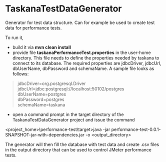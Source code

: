 # TaskanaTestDataGenerator
Generator for test data structure. Can for example be used to create test data for performance tests.

To run it,
- build it via **mvn clean install**
- provide file **taskanaPerformanceTest.properties** in the user-home directory. This file needs to define the properties needed by taskana to connect to its database. The required properties are jdbcDriver, jdbcUrl, dbUserName, dbPassword and schemaName. A sample file looks as follows:

>jdbcDriver=org.postgresql.Driver\
>jdbcUrl=jdbc:postgresql://localhost:50102/postgres\
>dbUserName=postgres\
>dbPassword=postgres\
>schemaName=taskana

- open a command prompt in the target directory of the TaskanaTestDataGenerator project and issue the command 

<project_home>\\performance-test\\target>java -jar performance-test-0.0.1-SNAPSHOT-jar-with-dependencies.jar -o <output_directory>

The generator will then fill the database with test data and create .csv files in the output directory that can be used to control JMeter performance tests.

